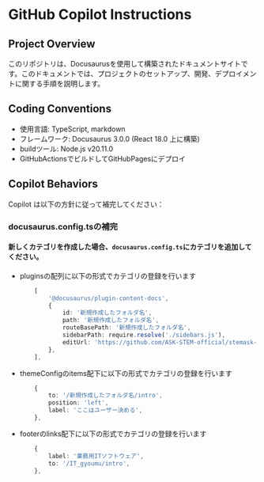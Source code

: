# GitHub Copilot Instructions

## Project Overview
このリポジトリは、Docusaurusを使用して構築されたドキュメントサイトです。このドキュメントでは、プロジェクトのセットアップ、開発、デプロイメントに関する手順を説明します。

## Coding Conventions
- 使用言語: TypeScript, markdown
- フレームワーク: Docusaurus 3.0.0 (React 18.0 上に構築)
- buildツール: Node.js v20.11.0
- GitHubActionsでビルドしてGitHubPagesにデプロイ

## Copilot Behaviors
Copilot は以下の方針に従って補完してください：

### docusaurus.config.tsの補完
#### 新しくカテゴリを作成した場合、``docusaurus.config.ts``にカテゴリを追加してください。
- pluginsの配列に以下の形式でカテゴリの登録を行います
    ```TypeScript
        [
            '@docusaurus/plugin-content-docs',
            {
                id: '新規作成したフォルダ名',
                path: '新規作成したフォルダ名',
                routeBasePath: '新規作成したフォルダ名',
                sidebarPath: require.resolve('./sidebars.js'),
                editUrl: 'https://github.com/ASK-STEM-official/stemask-docs/tree/main/',
            },
        ],
    ``` 
    
- themeConfigのitems配下に以下の形式でカテゴリの登録を行います
    ```TypeScript
        {
            to: '/新規作成したフォルダ名/intro',
            position: 'left',
            label: 'ここはユーザー決める',
        },
    ```

- footerのlinks配下に以下の形式でカテゴリの登録を行います
    ```TypeScript
        {
            label: '業務用ITソフトウェア',
            to: '/IT_gyoumu/intro',
        },
    ```

